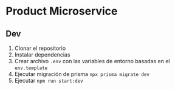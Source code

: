 # Product Microservice

## Dev

1. Clonar el repositorio
2. Instalar dependencias
3. Crear archivo `.env` con las variables de entorno basadas en el `env.template`
4. Ejecutar migración de prisma `npx prisma migrate dev`
5. Ejecutar `npm run start:dev`